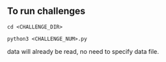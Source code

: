 ## To run challenges

```
cd <CHALLENGE_DIR>
```

```
python3 <CHALLENGE_NUM>.py
```

data will already be read, no need to specify data file.